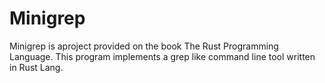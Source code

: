 # Minigrep

Minigrep is aproject provided on the book The Rust Programming Language. This program implements a grep like command line tool written in Rust Lang.
